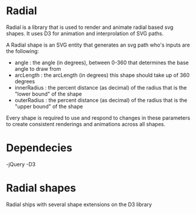 # Radial
Radial is a library that is used to render and animate radial based svg shapes. It uses D3 for animation and interprolation of SVG paths.

A Radial shape is an SVG entity that generates an svg path who's inputs are the following:
- angle : the angle (in degrees), between 0-360 that determines the base angle to draw from
- arcLength : the arcLength (in degrees) this shape should take up of 360 degrees
- innerRadius : the percent distance (as decimal) of the radius that is the "lower bound" of the shape
- outerRadius : the percent distance (as decimal) of the radius that is the "upper bound" of the shape

Every shape is required to use and respond to changes in these parameters to create consistent renderings and animations across all shapes.

# Dependecies
-jQuery
-D3

# Radial shapes
Radial ships with several shape extensions on the D3 library



